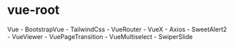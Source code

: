 # vue-root
Vue - BootstrapVue - TailwindCss - VueRouter - VueX - Axios - SweetAlert2 - VueViewer - VuePageTransition - VueMultiselect - SwiperSlide
